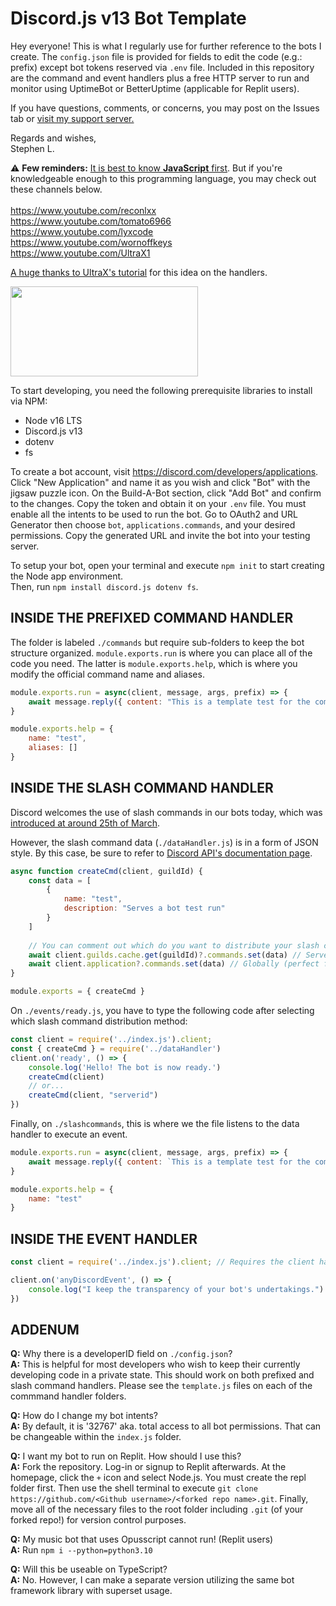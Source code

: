 # Discord.js v13 Bot Template
Hey everyone! This is what I regularly use for further reference to the bots I create. The `config.json` file is provided for fields to edit the code (e.g.: prefix) except bot tokens reserved via `.env` file. Included in this repository are the command and event handlers plus a free HTTP server to run and monitor using UptimeBot or BetterUptime (applicable for Replit users).

If you have questions, comments, or concerns, you may post on the Issues tab or [visit my support server.](https://discord.gg/ghN4SzhJTB)

Regards and wishes,</br>Stephen L.

⚠ **Few reminders:** [It is best to know **JavaScript** first](https://www.youtube.com/watch?v=OWqplFjXwQc). But if you're knowledgeable enough to this programming language, you may check out these channels below.</br></br>
https://www.youtube.com/reconlxx</br>
https://www.youtube.com/tomato6966</br>
https://www.youtube.com/lyxcode</br>
https://www.youtube.com/wornoffkeys</br>
https://www.youtube.com/UltraX1

[A huge thanks to UltraX's tutorial](https://www.youtube.com/watch?v=pcF1sOaHvEI) for this idea on the handlers.

<img src="https://images.ctfassets.net/yr4qj72ki4ky/legacyBlogPost77Thumbnail/cd4783ad7b35efc4367166a570a9952e/bigstock-Real-Java-Script-Code-Developi-217215433.jpg?q=72" width="300px" height="144px" />

To start developing, you need the following prerequisite libraries to install via NPM:
- Node v16 LTS
- Discord.js v13
- dotenv
- fs

To create a bot account, visit https://discord.com/developers/applications. Click "New Application" and name it as you wish and click "Bot" with the jigsaw puzzle icon. On the Build-A-Bot section, click "Add Bot" and confirm to the changes. Copy the token and obtain it on your `.env` file. You must enable all the intents to be used to run the bot. Go to OAuth2 and URL Generator then choose `bot`, `applications.commands`, and your desired permissions. Copy the generated URL and invite the bot into your testing server.

To setup your bot, open your terminal and execute `npm init` to start creating the Node app environment.
<br>Then, run `npm install discord.js dotenv fs`.

## INSIDE THE PREFIXED COMMAND HANDLER
The folder is labeled `./commands` but require sub-folders to keep the bot structure organized. `module.exports.run` is where you can place all of the code you need. The latter is `module.exports.help`, which is where you modify the official command name and aliases.
```js
module.exports.run = async(client, message, args, prefix) => {
    await message.reply({ content: "This is a template test for the command handler." })
}

module.exports.help = {
    name: "test",
    aliases: []
}
```

## INSIDE THE SLASH COMMAND HANDLER
Discord welcomes the use of slash commands in our bots today, which was [introduced at around 25th of March](https://blog.discord.com/slash-commands-are-here-8db0a385d9e6).

However, the slash command data (`./dataHandler.js`) is in a form of JSON style. By this case, be sure to refer to [Discord API's documentation page]('https://discord.com/developers/docs/interactions/application-commands').
```js
async function createCmd(client, guildId) {
    const data = [
        {
            name: "test",
            description: "Serves a bot test run"
        }
    ]
    
    // You can comment out which do you want to distribute your slash commands.
    await client.guilds.cache.get(guildId)?.commands.set(data) // Server-exclusive
    await client.application?.commands.set(data) // Globally (perfect for public bots)
}

module.exports = { createCmd }
```
On `./events/ready.js`, you have to type the following code after selecting which slash command distribution method:
```js
const client = require('../index.js').client;
const { createCmd } = require('../dataHandler')
client.on('ready', () => {
    console.log('Hello! The bot is now ready.')
    createCmd(client)
    // or...
    createCmd(client, "serverid")
})
```
Finally, on `./slashcommands`, this is where we the file listens to the data handler to execute an event.
```js
module.exports.run = async(client, message, args, prefix) => {
    await message.reply({ content: `This is a template test for the command handler.`, ephemeral: true })
}

module.exports.help = {
    name: "test"
}
```

## INSIDE THE EVENT HANDLER
```js
const client = require('../index.js').client; // Requires the client handler from the index file

client.on('anyDiscordEvent', () => {
    console.log("I keep the transparency of your bot's undertakings.")
})
```

## ADDENUM
**Q:** Why there is a developerID field on `./config.json`?
</br>**A:** This is helpful for most developers who wish to keep their currently developing code in a private state. This should work on both prefixed and slash command handlers. Please see the `template.js` files on each of the commmand handler folders.

**Q:** How do I change my bot intents?
<br>**A:** By default, it is '32767' aka. total access to all bot permissions. That can be changeable within the `index.js` folder.

**Q:** I want my bot to run on Replit. How should I use this?
</br>**A:** Fork the repository. Log-in or signup to Replit afterwards. At the homepage, click the `+` icon and select Node.js. You must create the repl folder first. Then use the shell terminal to execute `git clone https://github.com/<Github username>/<forked repo name>.git`. Finally, move all of the necessary files to the root folder including `.git` (of your forked repo!) for version control purposes.

**Q:** My music bot that uses Opusscript cannot run! (Replit users)
</br>**A:** Run `npm i --python=python3.10`

**Q:** Will this be useable on TypeScript?
</br> **A:** No. However, I can make a separate version utilizing the same bot framework library with superset usage.
